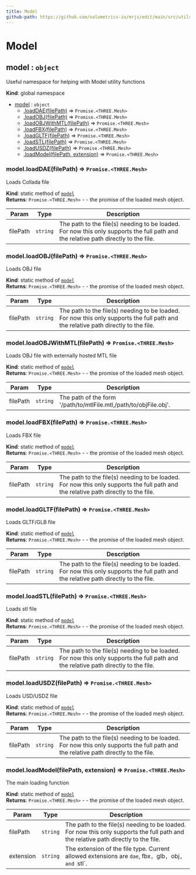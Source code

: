 ```yaml
---
title: Model
github-path: https://github.com/volumetrics-io/mrjs/edit/main/src/utils/Model.js
---
```

# Model

<a name="model"></a>

## model : <code>object</code>
Useful namespace for helping with Model utility functions

**Kind**: global namespace  

* [model](#model) : <code>object</code>
    * [.loadDAE(filePath)](#model.loadDAE) ⇒ <code>Promise.&lt;THREE.Mesh&gt;</code>
    * [.loadOBJ(filePath)](#model.loadOBJ) ⇒ <code>Promise.&lt;THREE.Mesh&gt;</code>
    * [.loadOBJWithMTL(filePath)](#model.loadOBJWithMTL) ⇒ <code>Promise.&lt;THREE.Mesh&gt;</code>
    * [.loadFBX(filePath)](#model.loadFBX) ⇒ <code>Promise.&lt;THREE.Mesh&gt;</code>
    * [.loadGLTF(filePath)](#model.loadGLTF) ⇒ <code>Promise.&lt;THREE.Mesh&gt;</code>
    * [.loadSTL(filePath)](#model.loadSTL) ⇒ <code>Promise.&lt;THREE.Mesh&gt;</code>
    * [.loadUSDZ(filePath)](#model.loadUSDZ) ⇒ <code>Promise.&lt;THREE.Mesh&gt;</code>
    * [.loadModel(filePath, extension)](#model.loadModel) ⇒ <code>Promise.&lt;THREE.Mesh&gt;</code>

<a name="model.loadDAE"></a>

### model.loadDAE(filePath) ⇒ <code>Promise.&lt;THREE.Mesh&gt;</code>
Loads Collada file

**Kind**: static method of [<code>model</code>](#model)  
**Returns**: <code>Promise.&lt;THREE.Mesh&gt;</code> - - the promise of the loaded mesh object.  

| Param | Type | Description |
| --- | --- | --- |
| filePath | <code>string</code> | The path to the file(s) needing to be loaded. For now this only supports the full path and the relative path directly to the file. |

<a name="model.loadOBJ"></a>

### model.loadOBJ(filePath) ⇒ <code>Promise.&lt;THREE.Mesh&gt;</code>
Loads OBJ file

**Kind**: static method of [<code>model</code>](#model)  
**Returns**: <code>Promise.&lt;THREE.Mesh&gt;</code> - - the promise of the loaded mesh object.  

| Param | Type | Description |
| --- | --- | --- |
| filePath | <code>string</code> | The path to the file(s) needing to be loaded. For now this only supports the full path and the relative path directly to the file. |

<a name="model.loadOBJWithMTL"></a>

### model.loadOBJWithMTL(filePath) ⇒ <code>Promise.&lt;THREE.Mesh&gt;</code>
Loads OBJ file with externally hosted MTL file

**Kind**: static method of [<code>model</code>](#model)  
**Returns**: <code>Promise.&lt;THREE.Mesh&gt;</code> - - the promise of the loaded mesh object.  

| Param | Type | Description |
| --- | --- | --- |
| filePath | <code>string</code> | The path of the form '/path/to/mtlFile.mtl,/path/to/objFile.obj'. |

<a name="model.loadFBX"></a>

### model.loadFBX(filePath) ⇒ <code>Promise.&lt;THREE.Mesh&gt;</code>
Loads FBX file

**Kind**: static method of [<code>model</code>](#model)  
**Returns**: <code>Promise.&lt;THREE.Mesh&gt;</code> - - the promise of the loaded mesh object.  

| Param | Type | Description |
| --- | --- | --- |
| filePath | <code>string</code> | The path to the file(s) needing to be loaded. For now this only supports the full path and the relative path directly to the file. |

<a name="model.loadGLTF"></a>

### model.loadGLTF(filePath) ⇒ <code>Promise.&lt;THREE.Mesh&gt;</code>
Loads GLTF/GLB file

**Kind**: static method of [<code>model</code>](#model)  
**Returns**: <code>Promise.&lt;THREE.Mesh&gt;</code> - - the promise of the loaded mesh object.  

| Param | Type | Description |
| --- | --- | --- |
| filePath | <code>string</code> | The path to the file(s) needing to be loaded. For now this only supports the full path and the relative path directly to the file. |

<a name="model.loadSTL"></a>

### model.loadSTL(filePath) ⇒ <code>Promise.&lt;THREE.Mesh&gt;</code>
Loads stl file

**Kind**: static method of [<code>model</code>](#model)  
**Returns**: <code>Promise.&lt;THREE.Mesh&gt;</code> - - the promise of the loaded mesh object.  

| Param | Type | Description |
| --- | --- | --- |
| filePath | <code>string</code> | The path to the file(s) needing to be loaded. For now this only supports the full path and the relative path directly to the file. |

<a name="model.loadUSDZ"></a>

### model.loadUSDZ(filePath) ⇒ <code>Promise.&lt;THREE.Mesh&gt;</code>
Loads USD/USDZ file

**Kind**: static method of [<code>model</code>](#model)  
**Returns**: <code>Promise.&lt;THREE.Mesh&gt;</code> - - the promise of the loaded mesh object.  

| Param | Type | Description |
| --- | --- | --- |
| filePath | <code>string</code> | The path to the file(s) needing to be loaded. For now this only supports the full path and the relative path directly to the file. |

<a name="model.loadModel"></a>

### model.loadModel(filePath, extension) ⇒ <code>Promise.&lt;THREE.Mesh&gt;</code>
The main loading function

**Kind**: static method of [<code>model</code>](#model)  
**Returns**: <code>Promise.&lt;THREE.Mesh&gt;</code> - - the promise of the loaded mesh object.  

| Param | Type | Description |
| --- | --- | --- |
| filePath | <code>string</code> | The path to the file(s) needing to be loaded. For now this only supports the full path and the relative path directly to the file. |
| extension | <code>string</code> | The extension of the file type. Current allowed extensions are `dae`, fbx`, `glb`, `obj`, and `stl`. |

